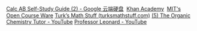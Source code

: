 [Calc AB Self-Study Guide (2) - Google 云端硬盘](https://drive.google.com/drive/folders/1aGD3lum06OeJM2YNmU40clZ-y5r28q-U) 
 [Khan Academy](https://www.khanacademy.org/math/ap-calculus-ab)
 [MIT's Open Course Ware](https://ocw.mit.edu/courses/mathematics/18-01sc-single-variable-calculus-fall-2010/)
[Turk’s Math Stuff (turksmathstuff.com)](https://turksmathstuff.com//)
[(5) The Organic Chemistry Tutor - YouTube](https://www.youtube.com/c/TheOrganicChemistryTutor)
[Professor Leonard - YouTube](https://www.youtube.com/@ProfessorLeonard)
